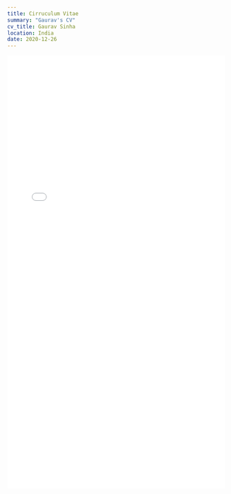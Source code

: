 ```yaml
---
title: Cirruculum Vitae
summary: "Gaurav's CV"
cv_title: Gaurav Sinha
location: India
date: 2020-12-26
---
```

<embed src= "gaurav_sinha_CV.pdf" width= '100%' height= '1000'>
